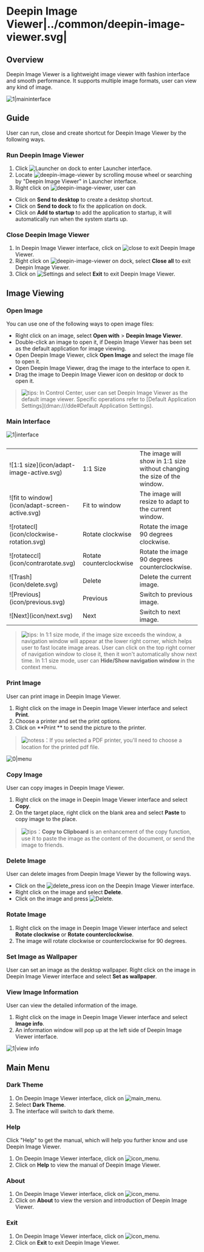 # Deepin Image Viewer|../common/deepin-image-viewer.svg|

## Overview

Deepin Image Viewer is a lightweight image viewer with fashion interface and smooth performance. It supports multiple image formats, user can view any kind of image. 


![1|maininterface](jpg/main.jpg)

## Guide

User can run, close and create shortcut for Deepin Image Viewer by the following ways.

### Run Deepin Image Viewer

1. Click ![Launcher](icon/launcher-24.svg) on dock to enter Launcher interface.
2. Locate ![deepin-image-viewer](icon/viewer.svg) by scrolling mouse wheel or searching by "Deepin Image Viewer" in Launcher interface.
3. Right click on ![deepin-image-viewer](icon/viewer.svg), user can
 - Click on **Send to desktop** to create a desktop shortcut.
 - Click on **Send to dock** to fix the application on dock.
 - Click on **Add to startup** to add the application to startup, it will automatically run when the system starts up.


### Close Deepin Image Viewer

1. In Deepin Image Viewer interface, click on ![close](icon/close_icon.svg) to exit Deepin Image Viewer.
2. Right click on ![deepin-image-viewer](icon/viewer.svg) on dock, select **Close all** to exit Deepin Image Viewer.
3. Click on ![Settings](icon/icon_menu.svg) and select **Exit** to exit Deepin Image Viewer.

## Image Viewing

### Open Image
You can use one of the following ways to open image files:

- Right click on an image, select **Open with** > **Deepin Image Viewer**. 
- Double-click an image to open it, if Deepin Image Viewer has been set as the default application for image viewing.
- Open Deepin Image Viewer, click **Open Image** and select the image file to open it.
- Open Deepin Image Viewer, drag the image to the interface to open it.
- Drag the image to Deepin Image Viewer icon on desktop or dock to open it.

> ![tips](icon/tips.svg): In Control Center, user can set Deepin Image Viewer as the default image viewer. Specific operations refer to [Default Application Settings](dman:///dde#Default Application Settings).

### Main Interface

![1|interface](jpg/interface.jpg)

<table class="block1">
    <caption></caption>
    <tbody>
        <tr>
            <td>![1:1 size](icon/adapt-image-active.svg)</td>
            <td>1:1 Size</td>
            <td>The image will show in 1:1 size without changing the size of the window. </td>
        </tr>
    	<tr>
            <td>![fit to window](icon/adapt-screen-active.svg)</td>
            <td>Fit to window</td>
            <td>The image will resize to adapt to the current window.</td>
        </tr>
        <tr>
            <td>![rotatecl](icon/clockwise-rotation.svg)</td>
            <td>Rotate clockwise</td>
            <td>Rotate the image 90 degrees clockwise.</td>
        </tr>
        <tr>
            <td>![rotateccl](icon/contrarotate.svg)</td>
            <td>Rotate counterclockwise</td>
            <td>Rotate the image 90 degrees counterclockwise.</td>
        </tr>
        <tr>
            <td>![Trash](icon/delete.svg)</td>
            <td>Delete</td>
            <td>Delete the current image.</td>
        </tr>
        <tr>
            <td>![Previous](icon/previous.svg)</td>
            <td>Previous</td>
            <td>Switch to previous image.</td>
        </tr>
        <tr>
            <td>![Next](icon/next.svg)</td>
            <td>Next</td>
            <td>Switch to next image.</td>
        </tr>
    </tbody>
</table>

> ![tips](icon/tips.svg): In 1:1 size mode, if the image size exceeds the window, a navigation window will appear at the lower right corner, which helps user to fast locate image areas. User can click on the top right corner of navigation window to close it, then it won't automatically show next time. In 1:1 size mode, user can **Hide/Show navigation window** in the context menu.

### Print Image

User can print image in Deepin Image Viewer.

1. Right click on the image in Deepin Image Viewer interface and select **Print**.
2. Choose a printer and set the print options.
3. Click on **Print ** to send the picture to the printer.

> ![notess](icon/notes.svg)：If you selected a PDF printer, you'll need to choose a location for the printed pdf file.

![0|menu](jpg/menu.jpg)

### Copy Image

User can copy images in Deepin Image Viewer.

1. Right click on the image in Deepin Image Viewer interface and select **Copy**.
2. On the target place, right click on the blank area and select **Paste** to copy image to the place.

> ![tips](icon/tips.svg)：**Copy to Clipboard** is an enhancement of the copy function, use it to paste the image as the content of the document, or send the image to friends.


### Delete Image

User can delete images from Deepin Image Viewer by the following ways.

- Click on the ![delete_press](icon/delete.svg) icon on the Deepin Image Viewer interface. 
- Right click on the image and select **Delete**.
- Click on the image and press ![Delete](icon/Delete.svg).

### Rotate Image

1. Right click on the image in Deepin Image Viewer interface and select **Rotate clockwise** or **Rotate counterclockwise**.
2. The image will rotate clockwise or counterclockwise for 90 degrees.

### Set Image as Wallpaper

User can set an image as the desktop wallpaper. Right click on the image in Deepin Image Viewer interface and select **Set as wallpaper**.

### View Image Information

User can view the detailed information of the image.
1. Right click on the image in Deepin Image Viewer interface and select **Image info**.
2. An information window will pop up at the left side of Deepin Image Viewer interface.

![1|view info](jpg/info.jpg)


## Main Menu

### Dark Theme

1. On Deepin Image Viewer interface, click on ![main_menu](icon/icon_menu.svg).
2. Select **Dark Theme**.
3. The interface will switch to dark theme.

### Help
Click "Help" to get the manual, which will help you further know and use Deepin Image Viewer.

1. On Deepin Image Viewer interface, click on ![icon_menu](icon/icon_menu.svg).
2. Click on **Help** to view the manual of Deepin Image Viewer.

### About

1. On Deepin Image Viewer interface, click on ![icon_menu](icon/icon_menu.svg).
2. Click on **About** to view the version and introduction of Deepin Image Viewer.

### Exit

1. On Deepin Image Viewer interface, click on ![icon_menu](icon/icon_menu.svg).
2. Click on **Exit** to exit Deepin Image Viewer.